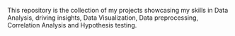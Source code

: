 This repository is the collection of my projects showcasing my skills in Data Analysis, driving insights, Data Visualization, Data preprocessing, Correlation Analysis and Hypothesis testing.
